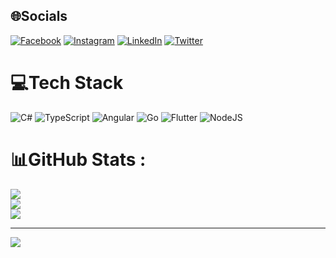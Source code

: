 
## 🌐Socials
[![Facebook](https://img.shields.io/badge/Facebook-%231877F2.svg?logo=Facebook&logoColor=white)](https://facebook.com/joaomigguel) [![Instagram](https://img.shields.io/badge/Instagram-%23E4405F.svg?logo=Instagram&logoColor=white)](https://instagram.com/joaomigguel) [![LinkedIn](https://img.shields.io/badge/LinkedIn-%230077B5.svg?logo=linkedin&logoColor=white)](https://www.linkedin.com/in/joaomigguel/) [![Twitter](https://img.shields.io/badge/Twitter-%231DA1F2.svg?logo=Twitter&logoColor=white)](https://twitter.com/joaomigguel) 

# 💻Tech Stack
![C#](https://img.shields.io/badge/c%23-%23239120.svg?style=for-the-badge&logo=c-sharp&logoColor=white) ![TypeScript](https://img.shields.io/badge/typescript-%23007ACC.svg?style=for-the-badge&logo=typescript&logoColor=white)  ![Angular](https://img.shields.io/badge/angular-%23DD0031.svg?style=for-the-badge&logo=angular&logoColor=white) ![Go](https://img.shields.io/badge/go-%2300ADD8.svg?style=for-the-badge&logo=go&logoColor=white)  ![Flutter](https://img.shields.io/badge/Flutter-%2302569B.svg?style=for-the-badge&logo=Flutter&logoColor=white) ![NodeJS](https://img.shields.io/badge/node.js-6DA55F?style=for-the-badge&logo=node.js&logoColor=white) 
# 📊GitHub Stats :
![](https://github-readme-stats.vercel.app/api?username=jmjp&theme=dark&hide_border=false&include_all_commits=false&count_private=false)<br/>
![](https://github-readme-streak-stats.herokuapp.com/?user=jmjp&theme=dark&hide_border=false)<br/>
![](https://github-readme-stats.vercel.app/api/top-langs/?username=jmjp&theme=dark&hide_border=false&include_all_commits=false&count_private=false&layout=compact)

---
[![](https://visitcount.itsvg.in/api?id=jmjp&icon=0&color=0)](https://visitcount.itsvg.in)

